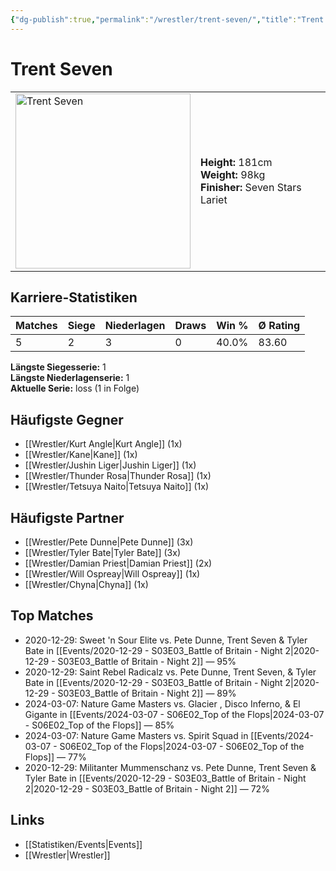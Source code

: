 ```yaml
---
{"dg-publish":true,"permalink":"/wrestler/trent-seven/","title":"Trent Seven","tags":["wrestler"],"noteIcon":""}
---
```



# Trent Seven

<table>
        <tr>
        <td><img src="https://github.com/CptSpaulding1980/choke-slam-wrestling/releases/download/images/Trent_Seven.png" width="280" alt="Trent Seven"></td>
        <td>
        <b>Height:</b> 181cm<br>
        <b>Weight:</b> 98kg<br>
        <b>Finisher:</b> Seven Stars Lariet<br>
        </td>
        </tr>
        </table>
        
## Karriere-Statistiken

| Matches | Siege | Niederlagen | Draws | Win % | Ø Rating |
|---------|-------|-------------|-------|-------|-----------|
| 5 | 2 | 3 | 0 | 40.0% | 83.60 |

**Längste Siegesserie:** 1<br>**Längste Niederlagenserie:** 1<br>**Aktuelle Serie:** loss (1 in Folge)


## Häufigste Gegner
- [[Wrestler/Kurt Angle\|Kurt Angle]] (1x)
- [[Wrestler/Kane\|Kane]] (1x)
- [[Wrestler/Jushin Liger\|Jushin Liger]] (1x)
- [[Wrestler/Thunder Rosa\|Thunder Rosa]] (1x)
- [[Wrestler/Tetsuya Naito\|Tetsuya Naito]] (1x)

## Häufigste Partner
- [[Wrestler/Pete Dunne\|Pete Dunne]] (3x)
- [[Wrestler/Tyler Bate\|Tyler Bate]] (3x)
- [[Wrestler/Damian Priest\|Damian Priest]] (2x)
- [[Wrestler/Will Ospreay\|Will Ospreay]] (1x)
- [[Wrestler/Chyna\|Chyna]] (1x)

## Top Matches
- 2020-12-29: Sweet 'n Sour Elite vs. Pete Dunne, Trent Seven & Tyler Bate in [[Events/2020-12-29 - S03E03_Battle of Britain - Night 2\|2020-12-29 - S03E03_Battle of Britain - Night 2]] — 95%
- 2020-12-29: Saint Rebel Radicalz vs. Pete Dunne, Trent Seven, & Tyler Bate in [[Events/2020-12-29 - S03E03_Battle of Britain - Night 2\|2020-12-29 - S03E03_Battle of Britain - Night 2]] — 89%
- 2024-03-07: Nature Game Masters  vs. Glacier , Disco Inferno, & El Gigante in [[Events/2024-03-07 - S06E02_Top of the Flops\|2024-03-07 - S06E02_Top of the Flops]] — 85%
- 2024-03-07: Nature Game Masters  vs. Spirit Squad in [[Events/2024-03-07 - S06E02_Top of the Flops\|2024-03-07 - S06E02_Top of the Flops]] — 77%
- 2020-12-29: Militanter Mummenschanz vs. Pete Dunne, Trent Seven & Tyler Bate in [[Events/2020-12-29 - S03E03_Battle of Britain - Night 2\|2020-12-29 - S03E03_Battle of Britain - Night 2]] — 72%

## Links
- [[Statistiken/Events\|Events]]
- [[Wrestler\|Wrestler]]
